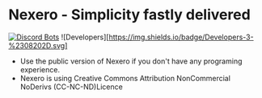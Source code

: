 # Nexero - Simplicity fastly delivered
[![Discord Bots](https://discordbots.org/api/widget/486143318405939238.svg)](https://discordbots.org/bot/486143318405939238)
![Developers][https://img.shields.io/badge/Developers-3-%2308202D.svg]
* Use the public version of Nexero if you don't have any programing experience.
* Nexero is using Creative Commons Attribution NonCommercial NoDerivs (CC-NC-ND)Licence
